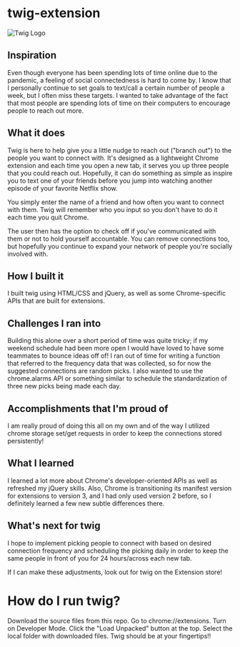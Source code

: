 # twig-extension

![Twig Logo](https://github.com/amueller8/twig-extension/images/twig_navy.png)

## Inspiration

Even though everyone has been spending lots of time online due to the pandemic, a feeling of social connectedness is hard to come by. I know that I personally continue to set goals to text/call a certain number of people a week, but I often miss these targets. I wanted to take advantage of the fact that most people are spending lots of time on their computers to encourage people to reach out more.

## What it does

Twig is here to help give you a little nudge to reach out ("branch out") to the people you want to connect with.
It's designed as a lightweight Chrome extension and each time you open a new tab, it serves you up three people that you could reach out. Hopefully, it can do something as simple as inspire you to text one of your friends before you jump into watching another episode of your favorite Netflix show.

You simply enter the name of a friend and how often you want to connect with them. Twig will remember who you input so you don't have to do it each time you quit Chrome.

The user then has the option to check off if you’ve communicated with them or not to hold yourself accountable. 
You can remove connections too, but hopefully you continue to expand your network of people you're socially involved with.

## How I built it
I built twig using HTML/CSS and jQuery, as well as some Chrome-specific APIs that are built for extensions.

## Challenges I ran into
Building this alone over a short period of time was quite tricky; if my weekend schedule had been more open I would have loved to have some teammates to bounce ideas off of! 
I ran out of time for writing a function that referred to the frequency data that was collected, so for now the suggested connections are random picks. I also wanted to use the chrome.alarms API or something similar to schedule the standardization of three new picks being made each day.

## Accomplishments that I'm proud of
I am really proud of doing this all on my own and of the way I utilized chrome storage set/get requests in order to keep the connections stored persistently!         

## What I learned
I learned a lot more about Chrome's developer-oriented APIs as well as refreshed my jQuery skills.
Also, Chrome is transitioning its manifest version for extensions to version 3, and I had only used version 2 before, so I definitely learned a few new subtle differences there. 

## What's next for twig
I hope to implement picking people to connect with based on desired connection frequency and scheduling the picking daily in order to keep the same people in front of you for 24 hours/across each new tab. 

If I can make these adjustments, look out for twig on the Extension store! 


# How do I run twig?

Download the source files from this repo.
Go to chrome://extensions.
Turn on Developer Mode.
Click the "Load Unpacked" button at the top.
Select the local folder with downloaded files.
Twig should be at your fingertips!!



